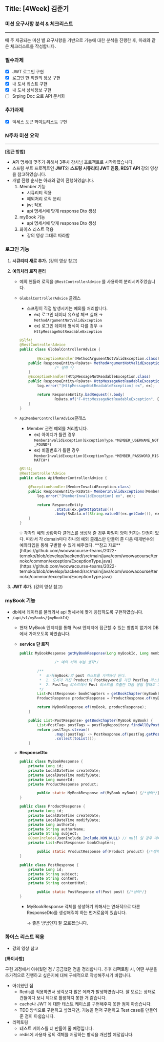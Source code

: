 ## **Title: [4Week] 김준기**

### **미션 요구사항 분석 & 체크리스트**

---

매 주 제공되는 미션 별 요구사항을 기반으로 기능에 대한 분석을 진행한 후, 아래와 같은 체크리스트를 작성합니다.

### **필수과제**

- [x]  JWT 로그인 구현
- [x]  로그인 한 회원의 정보 구현
- [x]  내 도서 리스트 구현
- [x]  내 도서 상세정보 구현
- [ ]  Srping Doc 으로 API 문서화

### **추가과제**

- [x]  엑세스 토큰 화이트리스트 구현

### **N주차 미션 요약**

---

**[접근 방법]**

- API 명세에 맞추기 위해서 3주차 강사님 프로젝트로 시작하였습니다.
- 스프링 부트 프로젝트인  **JWT**와 ****스프링 시큐리티 JWT 인증, REST API**** 강의 영상을 참고하였습니다.
- 개발 진행 순서는 아래와 같이 진행하였습니다.
    1. Member 기능
        - 시큐리티 적용
        - 예외처리 로직 분리
        - jwt 적용
        - api 명세서에 맞게 response Dto 생성
    2. myBook 기능
        - api 명세서에 맞게 response Dto 생성
    3. 화이스 리스트 적용
        - 강의 영상 그대로 따라함

### 로그인 기능

1. **시큐리티 새로 추가.** (강의 영상 참고)
2. **예외처리 로직 분리**
    - 예외 핸들러 로직을 `@RestControllerAdvice` 를 사용하여 분리시켜주었습니다.
    - `GlobalControllerAdvice` 클래스
        - 스프링이 직접 발생시키는 예외를 처리합니다.
            - ex) 로그인 데이터 유효성 체크 실패 → `MethodArgumentNotValidException`
            - ex) 로그인 데이터 형식이 다를 경우 → `HttpMessageNotReadableException`
        
        ```java
        @Slf4j
        @RestControllerAdvice
        public class GlobalControllerAdvice {
        		
        		@ExceptionHandler(MethodArgumentNotValidException.class)
            public ResponseEntity<RsData> MethodArgumentNotValidExceptions(MethodArgumentNotValidException ex) {
        				/* 생략 */
            }
            @ExceptionHandler(HttpMessageNotReadableException.class)
            public ResponseEntity<RsData> HttpMessageNotReadableExceptions(HttpMessageNotReadableException ex) {
                log.error("[HttpMessageNotReadableException] ex", ex);
        
                return ResponseEntity.badRequest().body(
                        RsData.of("F-HttpMessageNotReadableException", ExceptionType.UNHANDLED_EXCEPTION.getMessage()));
            }
        }
        ```
        
    
    - `ApiMemberControllerAdvice`클래스
        - Member 관련 예외를 처리합니다.
            - ex) 아이디가 틀린 경우 `MemberInvalidException(ExceptionType.*MEMBER_USERNAME_NOT_FOUND*)`
            - ex) 비밀번호가 틀린 경우`MemberInvalidException(ExceptionType.*MEMBER_PASSWORD_MISMATCH*)`
        
        ```java
        @Slf4j
        @RestControllerAdvice
        public class ApiMemberControllerAdvice {
        
            @ExceptionHandler(MemberInvalidException.class)
            public ResponseEntity<RsData> MemberInvalidExceptions(MemberInvalidException ex) {
                log.error("[MemberInvalidException] ex", ex);
        
                return ResponseEntity
                        .status(ex.getHttpStatus())
                        .body(RsData.of(String.valueOf(ex.getCode()), ex.getMessage()));
            }
        }
        ```
        
        <aside>
        💡 각각의 예외 상황마다 클래스를 생성해 줄 경우 파일이 양이 커지는 단점이 있다.  따라서 각 domain마다 하나의 예외 클래스만 만들어 준 다음 매개변수의 예외타입을 통해 구별할 수 있게 해주었다.
        **참고 자료**
        [https://github.com/woowacourse-teams/2022-ternoko/blob/develop/backend/src/main/java/com/woowacourse/ternoko/common/exception/ExceptionType.java](https://github.com/woowacourse-teams/2022-ternoko/blob/develop/backend/src/main/java/com/woowacourse/ternoko/common/exception/ExceptionType.java)
        
        </aside>
        

1. **JWT 추가.** (강의 영상 참고)

### myBook 기능

- db에서 데이터를 불러와서 api 명세서에 맞게 응답하도록 구현하였습니다.
- `/api/v1/myBooks/{myBookId}`
    - 현재 MyBook 엔티티를 통해 Post 엔티티에 접근할 수 있는 방법이 없기에 DB에서 가져오도록 하였습니다.
    - **service 단 로직**
        
        ```java
        public MyBookResponse getMyBookResponse(Long myBookId, Long memberId) {
        
        				/* 예외 처리 부분 생략*/
        
                /**
                 *  도서(myBook)의 post 리스트를 가져와야 된다.
                 *  1. 도서가 가진 Product의 PostKeyword를 가진 PostTag 리스트를 가져온다.
                 *  2. PostTag 리스트에서 Post 리스트를 추출한 다음 응답 형태로 가공해준다.
                 */
                List<PostResponse> bookChapters = getBookChapter(myBook); // api 명세서의 bookChapters
                ProductResponse productResponse = ProductResponse.of(myBook.getProduct(), bookChapters);
        
                return MyBookResponse.of(myBook, productResponse);
            }
        
            public List<PostResponse> getBookChapter(MyBook myBook) {
                List<PostTag> postTags = postTagRepository.findAllByPostKeyword(myBook.getProduct().getPostKeyword());
                return postTags.stream()
                        .map((postTag) -> PostResponse.of(postTag.getPost()))
                        .collect(toList());
            }
        ```
        
    - **ResponseDto**
        
        ```java
        public class MyBookResponse {
            private Long id;
            private LocalDateTime createDate;
            private LocalDateTime modifyDate;
            private Long ownerId;
            private ProductResponse product;
        
        		public static MyBookResponse of(MyBook myBook) {/*생략*/}
        }
        
        public class ProductResponse {
            private Long id;
            private LocalDateTime createDate;
            private LocalDateTime modifyDate;
            private Long authorId;
            private String authorName;
            private String subject;
            @JsonInclude(JsonInclude.Include.NON_NULL) // null 일 경우 데이터 안 넘김
            private List<PostResponse> bookChapters;
        
        		public static ProductResponse of(Product product) {/*생략*/}
        }
        
        public class PostResponse {
            private Long id;
            private String subject;
            private String content;
            private String contentHtml;
        
        		public static PostResponse of(Post post) {/*생략*/}
        }
        ```
        
        - MyBookResponse 객체를 생성하기 위해서는 연쇄적으로 다른 ResponseDto를 생성해줘야 하는 번거로움이 있습니다.
            
            → 좋은 방법인지 잘 모르겠습니다.
            
    

### 화이스 리스트 적용

- 강의 영상 참고

**[특이사항]**

구현 과정에서 아쉬웠던 점 / 궁금했던 점을 정리합니다. 추후 리팩토링 시, 어떤 부분을 추가적으로 진행하고 싶은지에 대해 구체적으로 작성해주시기 바랍니다.

- 아쉬웠던 점
    - Redis를 적용하면서 생각보다 많은 에러가 발생하였습니다. 잘 모르는 상태로 건들이다 보니 제대로 활용하지 못한 거 같습니다.
    - cache나 JWT 에 대한 테스트 케이스를 구현해주지 못한 점이 아쉽습니다.
    - TDD 방식으로 구현하고 싶었지만, 기능을 먼저 구현하고 Test case를 만들어 준 점이 아쉽습니다.
- 리펙토링
    - 테스트 케이스를 더 만들어 줄 예정입니다.
    - redis에 사용자 정의 객체를 저장하는 방식을 개선할 예정입니다.